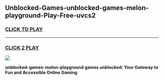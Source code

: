 
## Unblocked-Games-unblocked-games-melon-playground-Play-Free-uvcs2
<h3>
<a href="https://premium76.site?title=unblocked-games-melon-playground&ref=23A">CLICK TO PLAY</a></h3>
<hr>

<h3>
<a href="https://premium76.site?title=unblocked-games-melon-playground&ref=23A">CLICK 2 PLAY</a>
  
</h3>

<a href="https://premium76.site?title=unblocked-games-melon-playground&ref=23A"><img src="https://clearcache.store/games.png"></a>


**unblocked-games-melon-playground games unblocked: Your Gateway to Fun and Accessible Online Gaming**
